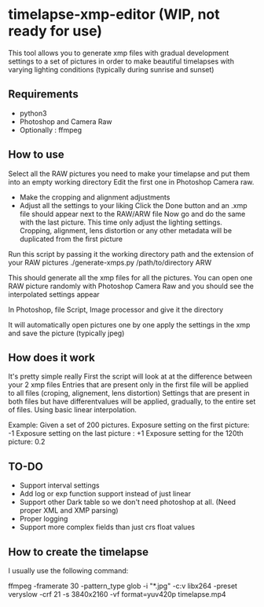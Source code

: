 # timelapse-xmp-editor (WIP, not ready for use)
This tool allows you to generate xmp files with gradual development settings to a set of pictures in order to make beautiful timelapses with varying lighting conditions (typically during sunrise and sunset)

## Requirements
- python3
- Photoshop and Camera Raw
- Optionally : ffmpeg

## How to use
Select all the RAW pictures you need to make your timelapse and put them into an empty working directory
Edit the first one in Photoshop Camera raw. 
- Make the cropping and alignment adjustments
- Adjust all the settings to your liking
Click the Done button and an .xmp file should appear next to the RAW/ARW file
Now go and do the same with the last picture. This time only adjust the lighting settings.
Cropping, alignment, lens distortion or any other metadata will be duplicated from the first picture


Run this script by passing it the working directory path and the extension of your RAW pictures
./generate-xmps.py /path/to/directory ARW

This should generate all the xmp files for all the pictures. You can open one RAW picture randomly with Photoshop Camera Raw and you should see the interpolated settings appear


In Photoshop, file Script, Image processor
and give it the directory

It will automatically open pictures one by one apply the settings in the xmp and save the picture (typically jpeg)

## How does it work
It's pretty simple really
First the script will look at at the difference between your 2 xmp files
Entries that are present only in the first file will be applied to all files (croping, alignement, lens distortion)
Settings that are present in both files but have differentvalues will be applied, gradually, to the entire set of files. Using basic linear interpolation.

Example:
Given a set of 200 pictures.
Exposure setting on the first picture: -1
Exposure setting on the last picture : +1
Exposure setting for the 120th picture: 0.2

## TO-DO
- Support interval settings
- Add log or exp function support instead of just linear
- Support other Dark table so we don't need photoshop at all. (Need proper XML and XMP parsing)
- Proper logging
- Support more complex fields than just crs float values



## How to create the timelapse

I usually use the following command:

ffmpeg -framerate 30 -pattern_type glob -i "*.jpg" -c:v libx264 -preset veryslow -crf 21 -s 3840x2160 -vf format=yuv420p timelapse.mp4